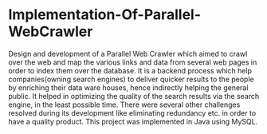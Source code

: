 # Implementation-Of-Parallel-WebCrawler

Design and development of a Parallel Web Crawler which aimed to crawl over the web and map the various links and data from several web pages in order to index them over the database.
It is a backend process which help companies(owning search engines) to deliver quicker results to the people by enriching their data ware houses, hence indirectly helping the general public. It helped in optimizing the quality of the search results via the search engine, in the least possible time. There were several other challenges resolved during its development like eliminating redundancy etc. in order to have a quality product. 
This project was implemented in Java using MySQL. 
